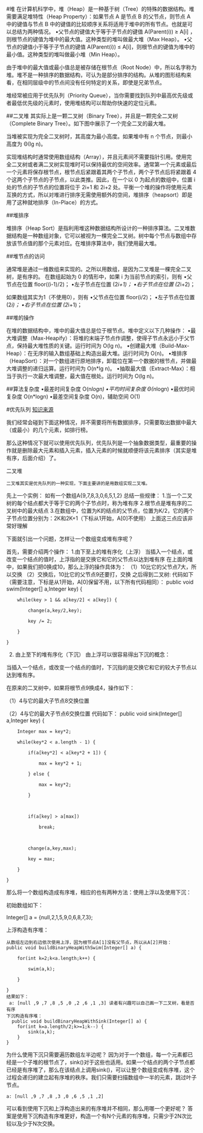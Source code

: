 ﻿#堆
在计算机科学中，堆（Heap）是一种基于树（Tree）的特殊的数据结构。堆需要满足堆特性（Heap Property）：如果节点 A 是节点 B 的父节点，则节点 A 中的键值与节点 B 中的键值的比较顺序关系将适用于堆中的所有节点。也就是可以总结为两种情况。
•父节点的键值大于等于子节点的键值 A(Parent(i)) ≥ A[i] ，则根节点的键值为堆中的最大值。这种类型的堆叫做最大堆（Max Heap）。
•父节点的键值小于等于子节点的键值 A(Parent(i)) ≤ A[i]，则根节点的键值为堆中的最小值。这种类型的堆叫做最小堆（Min Heap）。

由于堆中的最大值或最小值总是被存储在根节点（Root Node）中，所以名字称为堆。堆不是一种排序的数据结构，可认为是部分排序的结构。从堆的图形结构来看，在相同层级中的节点间没有任何特定的关系，即使是兄弟节点。

堆经常被应用于优先队列（Priority Queue），当你需要找到队列中最高优先级或者最低优先级的元素时，使用堆结构可以帮助你快速的定位元素。

##二叉堆
其实际上是一颗二叉树（Binary Tree），并且是一颗完全二叉树（Complete Binary Tree）。如下图中展示了一个完全二叉的最大堆。

当堆被实现为完全二叉树时，其高度为最小高度。如果堆中有 n 个节点，则最小高度为 Θ(lg n)。

实现堆结构时通常使用数组结构（Array），并且元素间不需要指针引用。使用完全二叉树或者满二叉树实现堆时可以保持最优的空间效率。通常第一个元素或最后一个元素将保存根节点，根节点后紧跟着其两个子节点，两个子节点后将紧跟着 4 个这两个子节点的子节点，以此类推。因此，在一个以 0 为起点的数组中，位置 i 处的节点的子节点的位置将位于 2i+1 和 2i+2 处。平衡一个堆的操作将使用元素互换的方式，所以对堆进行排序无需使用额外的空间，堆排序（heapsort）即是用了这种就地排序（In-Place）的方式。

##堆排序

堆排序（Heap Sort）是指利用堆这种数据结构所设计的一种排序算法。二叉堆数据结构是一种数组对象，它可以被视为一棵完全二叉树。树中每个节点与数组中存放该节点值的那个元素对应。在堆排序算法中，我们使用最大堆。

##堆节点的访问

通常堆是通过一维数组来实现的。之所以用数组，是因为二叉堆是一棵完全二叉树，是有序的。
在数组起始为 0 的情形中，如果 i 为当前节点的索引，则有
•父节点在位置 floor((i-1)/2)；
•左子节点在位置 (2*i+1)；
•右子节点在位置 (2*i+2)；

如果数组其实为1（不使用0），则有
•父节点在位置 floor(i/2)；
•左子节点在位置 (2*i)；
•右子节点在位置 (2*i+1)；

##堆的操作

在堆的数据结构中，堆中的最大值总是位于根节点。堆中定义以下几种操作：
•最大堆调整（Max-Heapify）：将堆的末端子节点作调整，使得子节点永远小于父节点，保持最大堆性质的关键。运行时间为 O(lg n)。
•创建最大堆（Build-Max-Heap）：在无序的输入数组基础上构造出最大堆。运行时间为 O(n)。
•堆排序（HeapSort）：对一个数组进行原地排序，卸载位在第一个数据的根节点，并做最大堆调整的递归运算。运行时间为 O(n*lg n)。
•抽取最大值（Extract-Max）：相当于执行一次最大堆调整，最大值在根处。运行时间为 O(lg n)。

##算法复杂度
•最差时间复杂度 O(n*logn)
•平均时间复杂度 Θ(n*logn)
•最优时间复杂度 O(n*logn)
•最差空间复杂度 O(n)，辅助空间 O(1)

#优先队列 [知识来源](http://www.cnblogs.com/edwinchen/p/4788541.html)

我们经常会碰到下面这种情况，并不需要将所有数据排序，只需要取出数据中最大（或最小）的几个元素，如排行榜。

那么这种情况下就可以使用优先队列，优先队列是一个抽象数据类型，最重要的操作就是删除最大元素和插入元素，插入元素的时候就顺便将该元素排序（其实是堆有序，后面介绍）了。 

二叉堆

    二叉堆其实是优先队列的一种实现，下面主要讲的是用数组实现二叉堆。

先上一个实例：
如有一个数组A{9,7,8,3,0,6,5,1,2}
总结一些规律：
1.当一个二叉树的每个结点都大于等于它的两个子节点时，称为堆有序
2.根节点是堆有序的二叉树中的最大结点
3.在数组中，位置为K的结点的父节点，位置为K/2，它的两个子节点位置分别为：2K和2K+1（下标从1开始，A[0]不使用）
上面这三点应该非常好理解

下面就引出一个问题，怎样让一个数组变成堆有序呢？ 

首先，需要介绍两个操作： 
1.由下至上的堆有序化（上浮） 
当插入一个结点，或改变一个结点的值时，上浮指的是交换它和它的父节点以达到堆有序 
在上面的堆中，如果我们把0换成10，那么上浮的操作具体为： 
（1）10比它的父节点7大，所以交换 
（2）交换后，10比它的父节点9还要打，交换 
之后得到二叉树: 
代码如下（需要注意，下标是从1开始，A[0]保留不用，以下所有代码相同）： 
    public void swim(Integer[] a,Integer key) {

        while(key > 1 && a[key/2] < a[key]) {

            change(a,key/2,key);

            key /= 2;

        }

    }
 2.  由上至下的堆有序化（下沉）
由上浮可以很容易得出下沉的概念：

当插入一个结点，或改变一个结点的值时，下沉指的是交换它和它的较大子节点以达到堆有序。 

在原来的二叉树中，如果将根节点9换成4，操作如下： 

（1）4与它的最大子节点8交换位置 

（2）4与它的最大子节点6交换位置 
代码如下： 
    public void sink(Integer[] a,Integer key) {

        Integer max = key*2;

        while(key*2 < a.length - 1) {

            if(a[key*2] < a[key*2 + 1]) {

                max = key*2 + 1;

            } else {

                max = key*2;

            }

 

            if(a[key] > a[max])

                break;

            

            change(a,key,max);

            key = max;

        }

    }
那么将一个数组构造成有序堆，相应的也有两种方法：使用上浮以及使用下沉：

初始数组如下：        

Integer[] a = {null,2,1,5,9,0,6,8,7,3};

上浮构造有序堆： 

    从数组左边到右边依次使用上浮，因为根节点A[1]没有父节点，所以从A[2]开始：
    public void buildBinaryHeapWithSwim(Integer[] a) {

        for(int k=2;k<a.length;k++) {

            swim(a,k);

        }

    }
    结果如下：
	 a: [null ,9 ,7 ,8 ,5 ,0 ,2 ,6 ,1 ,3] 读者有兴趣可以自己画一下二叉树，看是否有序
    下沉构造有序堆： 
	  public void buildBinaryHeapWithSink(Integer[] a) {
        for(int k=a.length/2;k>=1;k--) {
            sink(a,k);
        }
    }
为什么使用下沉只需要遍历数组左半边呢？
因为对于一个数组，每一个元素都已经是一个子堆的根节点了，sink()对于这些也适用。如果一个结点的两个子节点都已经是有序堆了，那么在该结点上调用sink()，可以让整个数组变成有序堆，这个过程会递归的建立起有序堆的秩序。我们只需要扫描数组中一半的元素，跳过叶子节点。

    a: [null ,9 ,7 ,8 ,3 ,0 ,6 ,5 ,1 ,2]
可以看到使用下沉和上浮构造出来的有序堆并不相同，那么用哪一个更好呢？
答案是使用下沉构造有序堆更好，构造一个有N个元素的有序堆，只需少于2N次比较以及少于N次交换。 
